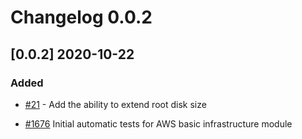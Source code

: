 # Changelog 0.0.2

## [0.0.2] 2020-10-22

### Added

* [#21](https://github.com/epiphany-platform/m-aws-basic-infrastructure/issues/21) - Add the ability to extend root disk size

* [#1676](https://github.com/epiphany-platform/epiphany/issues/1676) Initial automatic tests for AWS basic infrastructure module

